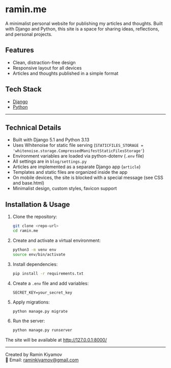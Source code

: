 # ramin.me

A minimalist personal website for publishing my articles and thoughts. Built with Django and Python, this site is a space for sharing ideas, reflections, and personal projects.

## Features
- Clean, distraction-free design
- Responsive layout for all devices
- Articles and thoughts published in a simple format

## Tech Stack
- [Django](https://www.djangoproject.com/)
- [Python](https://www.python.org/)

---

## Technical Details
- Built with Django 5.1 and Python 3.13
- Uses Whitenoise for static file serving (`STATICFILES_STORAGE = 'whitenoise.storage.CompressedManifestStaticFilesStorage'`)
- Environment variables are loaded via python-dotenv (`.env` file)
- All settings are in `blog/settings.py`
- Articles are implemented as a separate Django app (`article`)
- Templates and static files are organized inside the app
- On mobile devices, the site is blocked with a special message (see CSS and base.html)
- Minimalist design, custom styles, favicon support

## Installation & Usage

1. Clone the repository:
   ```bash
   git clone <repo-url>
   cd ramin.me
   ```
2. Create and activate a virtual environment:
   ```bash
   python3 -m venv env
   source env/bin/activate
   ```
3. Install dependencies:
   ```bash
   pip install -r requirements.txt
   ```
4. Create a `.env` file and add variables:
   ```env
   SECRET_KEY=your_secret_key
   ```
5. Apply migrations:
   ```bash
   python manage.py migrate
   ```
6. Run the server:
   ```bash
   python manage.py runserver
   ```

The site will be available at http://127.0.0.1:8000/

---

Created by Ramin Kiyamov  
📧 Email: raminkiyamov@gmail.com
